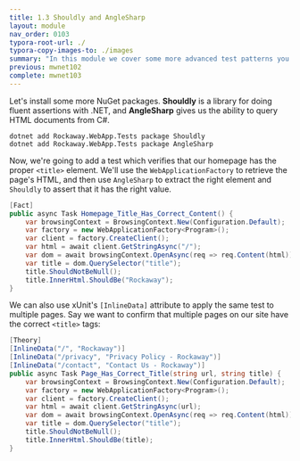 ```yaml
---
title: 1.3 Shouldly and AngleSharp
layout: module
nav_order: 0103
typora-root-url: ./
typora-copy-images-to: ./images
summary: "In this module we cover some more advanced test patterns you can use with the WebApplicationFactory, and two of my favourite NuGet packages - Shouldly and AngleSharp."
previous: mwnet102
complete: mwnet103
---
```


Let's install some more NuGet packages. **Shouldly** is a library for doing fluent assertions with .NET, and **AngleSharp** gives us the ability to query HTML documents from C#.

```
dotnet add Rockaway.WebApp.Tests package Shouldly
dotnet add Rockaway.WebApp.Tests package AngleSharp
```

Now, we're going to add a test which verifies that our homepage has the proper `<title>` element. We'll use the `WebApplicationFactory` to retrieve the page's HTML, and then use `AngleSharp` to extract the right element and `Shouldly` to assert that it has the right value.

```csharp
[Fact]
public async Task Homepage_Title_Has_Correct_Content() {
    var browsingContext = BrowsingContext.New(Configuration.Default);
    var factory = new WebApplicationFactory<Program>();
    var client = factory.CreateClient();
    var html = await client.GetStringAsync("/");
    var dom = await browsingContext.OpenAsync(req => req.Content(html));
    var title = dom.QuerySelector("title");
    title.ShouldNotBeNull();
    title.InnerHtml.ShouldBe("Rockaway");
}
```

We can also use xUnit's `[InlineData]` attribute to apply the same test to multiple pages. Say we want to confirm that multiple pages on our site have the correct `<title>` tags:

```csharp
[Theory]
[InlineData("/", "Rockaway")]
[InlineData("/privacy", "Privacy Policy - Rockaway")]
[InlineData("/contact", "Contact Us - Rockaway")]
public async Task Page_Has_Correct_Title(string url, string title) {
    var browsingContext = BrowsingContext.New(Configuration.Default);
    var factory = new WebApplicationFactory<Program>();
    var client = factory.CreateClient();
    var html = await client.GetStringAsync(url);
    var dom = await browsingContext.OpenAsync(req => req.Content(html));
    var title = dom.QuerySelector("title");
    title.ShouldNotBeNull();
    title.InnerHtml.ShouldBe(title);
}
```



